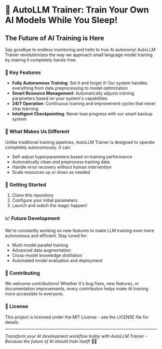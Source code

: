 # 🚀 AutoLLM Trainer: Train Your Own AI Models While You Sleep! 

## The Future of AI Training is Here

Say goodbye to endless monitoring and hello to true AI autonomy! AutoLLM Trainer revolutionizes the way we approach small language model training by making it completely hands-free.

### 🌟 Key Features

- **Fully Autonomous Training**: Set it and forget it! Our system handles everything from data preprocessing to model optimization
- **Smart Resource Management**: Automatically adjusts training parameters based on your system's capabilities
- **24/7 Operation**: Continuous training and improvement cycles that never stop learning
- **Intelligent Checkpointing**: Never lose progress with our smart backup system

### 🎯 What Makes Us Different

Unlike traditional training pipelines, AutoLLM Trainer is designed to operate completely autonomously. It can:
- Self-adjust hyperparameters based on training performance
- Automatically clean and preprocess training data
- Handle error recovery without human intervention
- Scale resources up or down as needed

### 🚀 Getting Started

1. Clone this repository
2. Configure your initial parameters
3. Launch and watch the magic happen!

### 📈 Future Development

We're constantly working on new features to make LLM training even more autonomous and efficient. Stay tuned for:
- Multi-model parallel training
- Advanced data augmentation
- Cross-model knowledge distillation
- Automated model evaluation and deployment

### 🤝 Contributing

We welcome contributions! Whether it's bug fixes, new features, or documentation improvements, every contribution helps make AI training more accessible to everyone.

### 📝 License

This project is licensed under the MIT License - see the LICENSE file for details.

---
*Transform your AI development workflow today with AutoLLM Trainer - Because the future of AI should train itself!* 🤖✨
